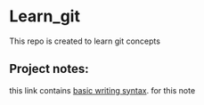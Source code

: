 # Learn_git
This repo is created to learn git concepts

## Project notes:

this link contains [basic writing syntax](https://help.github.com/en/github/writing-on-github/basic-writing-and-formatting-syntax). for this note 


